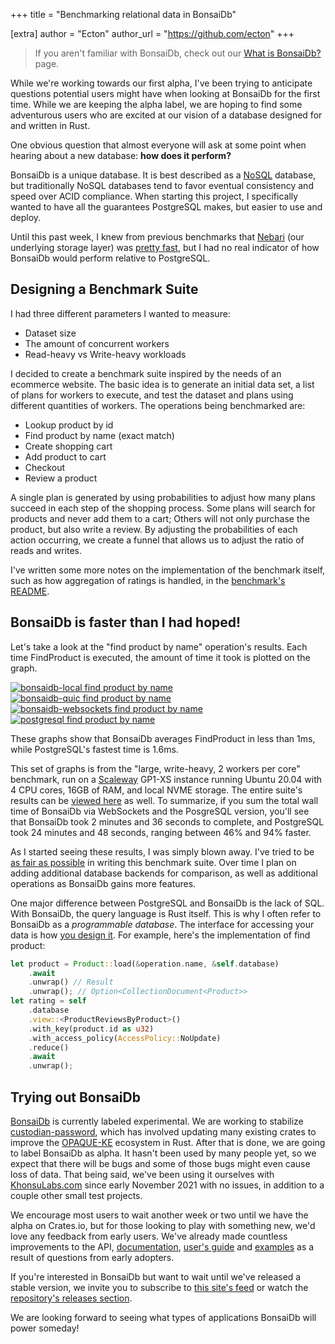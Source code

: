 +++
title = "Benchmarking relational data in BonsaiDb"

[extra]
author = "Ecton"
author_url = "https://github.com/ecton"
+++

> If you aren't familiar with BonsaiDb, check out our [What is BonsaiDb?](/about/) page.

While we're working towards our first alpha, I've been trying to anticipate
questions potential users might have when looking at BonsaiDb for the first
time. While we are keeping the alpha label, we are hoping to find some
adventurous users who are excited at our vision of a database designed for and
written in Rust.

One obvious question that almost everyone will ask at some point when hearing
about a new database: **how does it perform?**

BonsaiDb is a unique database. It is best described as a [NoSQL][nosql]
database, but traditionally NoSQL databases tend to favor eventual consistency
and speed over ACID compliance. When starting this project, I specifically
wanted to have all the guarantees PostgreSQL makes, but easier to use and deploy.

Until this past week, I knew from previous benchmarks that [Nebari][nebari] (our
underlying storage layer) was [pretty fast][nebari-benches], but I had no real
indicator of how BonsaiDb would perform relative to PostgreSQL.

## Designing a Benchmark Suite

I had three different parameters I wanted to measure:

- Dataset size
- The amount of concurrent workers
- Read-heavy vs Write-heavy workloads

I decided to create a benchmark suite inspired by the needs of an ecommerce
website. The basic idea is to generate an initial data set, a list of plans for
workers to execute, and test the dataset and plans using different quantities of
workers. The operations being benchmarked are:

- Lookup product by id
- Find product by name (exact match)
- Create shopping cart
- Add product to cart
- Checkout
- Review a product

A single plan is generated by using probabilities to adjust how many plans
succeed in each step of the shopping process. Some plans will search for
products and never add them to a cart; Others will not only purchase the
product, but also write a review. By adjusting the probabilities of each action
occurring, we create a funnel that allows us to adjust the ratio of reads and
writes.

I've written some more notes on the implementation of the benchmark itself, such
as how aggregation of ratings is handled, in the [benchmark's
README][commerce-bench].

## BonsaiDb is faster than I had hoped!

Let's take a look at the "find product by name" operation's results. Each time FindProduct is executed, the amount of time it took is plotted on the graph.

[![bonsaidb-local find product by name](https://khonsulabs-storage.s3.us-west-000.backblazeb2.com/bonsaidb-scaleway-gp1-xs/commerce/large-writeheavy/4/bonsaidb-local-FindProduct.png)](https://khonsulabs-storage.s3.us-west-000.backblazeb2.com/bonsaidb-scaleway-gp1-xs/commerce/large-writeheavy/4/index.html#bonsaidb-local-FindProduct)
[![bonsaidb-quic find product by name](https://khonsulabs-storage.s3.us-west-000.backblazeb2.com/bonsaidb-scaleway-gp1-xs/commerce/large-writeheavy/4/bonsaidb-quic-FindProduct.png)](https://khonsulabs-storage.s3.us-west-000.backblazeb2.com/bonsaidb-scaleway-gp1-xs/commerce/large-writeheavy/4/index.html#bonsaidb-quic-FindProduct)
[![bonsaidb-websockets find product by name](https://khonsulabs-storage.s3.us-west-000.backblazeb2.com/bonsaidb-scaleway-gp1-xs/commerce/large-writeheavy/4/bonsaidb-ws-FindProduct.png)](https://khonsulabs-storage.s3.us-west-000.backblazeb2.com/bonsaidb-scaleway-gp1-xs/commerce/large-writeheavy/4/index.html#bonsaidb-ws-FindProduct)
[![postgresql find product by name](https://khonsulabs-storage.s3.us-west-000.backblazeb2.com/bonsaidb-scaleway-gp1-xs/commerce/large-writeheavy/4/postgresql-FindProduct.png)](https://khonsulabs-storage.s3.us-west-000.backblazeb2.com/bonsaidb-scaleway-gp1-xs/commerce/large-writeheavy/4/index.html#postgresql-FindProduct)

These graphs show that BonsaiDb averages FindProduct in less than 1ms, while
PostgreSQL's fastest time is 1.6ms.

This set of graphs is from the "large, write-heavy, 2 workers per core"
benchmark, run on a [Scaleway](https://scaleway.com) GP1-XS instance
running Ubuntu 20.04 with 4 CPU cores, 16GB of RAM, and local NVME storage. The
entire suite's results can be [viewed here][commerce-results] as well. To summarize,
if you sum the total wall time of BonsaiDb via WebSockets and the PosgreSQL
version, you'll see that BonsaiDb took 2 minutes and 36 seconds to complete, and
PostgreSQL took 24 minutes and 48 seconds, ranging between 46% and 94% faster.

As I started seeing these results, I was simply blown away. I've tried to be [as
fair as possible][commerce-bench] in writing this benchmark suite. Over time I
plan on adding additional database backends for comparison, as well as
additional operations as BonsaiDb gains more features.

One major difference between PostgreSQL and BonsaiDb is the lack of SQL. With
BonsaiDb, the query language is Rust itself. This is why I often refer to
BonsaiDb as a *programmable database*. The interface for accessing your data is
how [you design it][view]. For example, here's the implementation of find product:

```rust
let product = Product::load(&operation.name, &self.database)
    .await
    .unwrap() // Result
    .unwrap(); // Option<CollectionDocument<Product>>
let rating = self
    .database
    .view::<ProductReviewsByProduct>()
    .with_key(product.id as u32)
    .with_access_policy(AccessPolicy::NoUpdate)
    .reduce()
    .await
    .unwrap();
```

## Trying out BonsaiDb

[BonsaiDb][bonsaidb] is currently labeled experimental. We are working to stabilize
[custodian-password][custodian], which has involved updating many existing
crates to improve the [OPAQUE-KE](https://github.com/novifinancial/opaque-ke)
ecosystem in Rust. After that is done, we are going to label BonsaiDb as alpha.
It hasn't been used by many people yet, so we expect that there will be bugs and
some of those bugs might even cause loss of data. That being said, we've been
using it ourselves with [KhonsuLabs.com](https://khonsulabs.com/) since early
November 2021 with no issues, in addition to a couple other small test projects.

We encourage most users to wait another week or two until we have the alpha on
Crates.io, but for those looking to play with something new, we'd love any
feedback from early users. We've already made countless improvements to the API,
[documentation][bonsaidb-docs], [user's guide][bonsaidb-guide] and
[examples][bonsaidb-examples] as a result of questions from early adopters.

If you're interested in BonsaiDb but want to wait until we've released a stable
version, we invite you to subscribe to [this site's feed](/blog/atom.xml) or
watch the [repository's releases section][bonsaidb-releases].

We are looking forward to seeing what types of applications BonsaiDb will power someday!

[bonsaidb]: https://github.com/khonsulabs/bonsaidb
[bonsaidb-guide]: https://dev.bonsaidb.io/guide/
[bonsaidb-docs]: https://dev.bonsaidb.io/main/bonsaidb/
[bonsaidb-examples]: https://github.com/khonsulabs/bonsaidb/tree/73aa1b1e8086c23bee10cd3024bf5fcaff8ea13e/examples
[bonsaidb-releases]: https://github.com/khonsulabs/bonsaidb/releases
[nebari]: https://github.com/khonsulabs/nebari
[custodian]: https://github.com/khonsulabs/custodian
[nosql]: https://en.wikipedia.org/wiki/NoSQL
[nebari-benches]: https://github.com/khonsulabs/nebari/tree/192b6d34c6ad1350c2e469359f51423f69b1e2d4/benchmarks
[commerce-bench]: https://github.com/khonsulabs/bonsaidb/tree/73aa1b1e8086c23bee10cd3024bf5fcaff8ea13e/benchmarks/benches/commerce#user-content-benchmark-notes
[commerce-results]: https://khonsulabs-storage.s3.us-west-000.backblazeb2.com/bonsaidb-scaleway-gp1-xs/commerce/index.html
[couchdb]: https://couchdb.apache.org/
[sled]: https://sled.rs/
[view]: https://dev.bonsaidb.io/guide/about/concepts/view.html